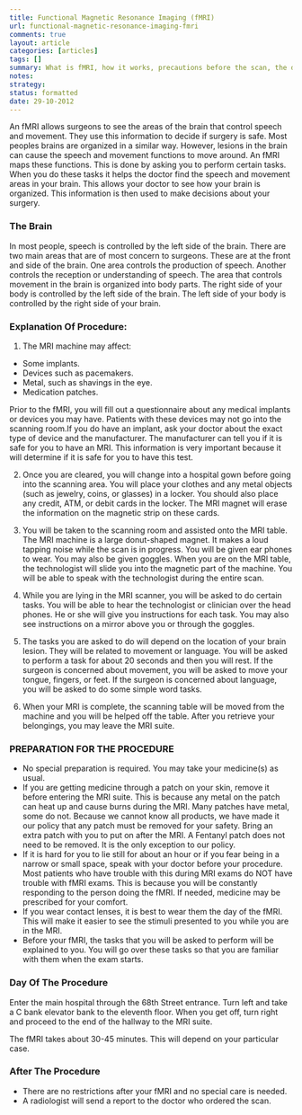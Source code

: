 ```yaml
---
title: Functional Magnetic Resonance Imaging (fMRI)
url: functional-magnetic-resonance-imaging-fmri
comments: true
layout: article
categories: [articles]
tags: []
summary: What is fMRI, how it works, precautions before the scan, the day of the fMRI and afterwards. 
notes:
strategy:
status: formatted 
date: 29-10-2012
---
```

An fMRI allows surgeons to see the areas of the brain that control speech and movement. They use this information to decide if surgery is safe. Most peoples brains are organized in a similar way. However, lesions in the brain can cause the speech and movement functions to move around. An fMRI maps these functions. This is done by asking you to perform certain tasks. When you do these tasks it helps the doctor find the speech and movement areas in your brain. This allows your doctor to see how your brain is organized. This information is then used to make decisions about your surgery. 

### The Brain
In most people, speech is controlled by the left side of the brain. There are two main areas that are of most concern to surgeons. These are at the front and side of the brain. One area controls the production of speech. Another controls the reception or understanding of speech. The area that controls movement in the brain is organized into body parts. The right side of your body is controlled by the left side of the brain. The left side of your body is controlled by the right side of your brain. 

### Explanation Of Procedure:

1. The MRI machine may affect:

* Some implants.
* Devices such as pacemakers.
* Metal, such as shavings in the eye.
* Medication patches. 

Prior to the fMRI, you will fill out a questionnaire about any medical implants or devices you may have. Patients with these devices may not go into the scanning room.If you do have an implant, ask your doctor about the exact type of device and the manufacturer. The manufacturer can tell you if it is safe for you to have an MRI. This information is very important because it will determine if it is safe for you to have this test. 

2. Once you are cleared, you will change into a hospital gown before going into the scanning area. You will place your clothes and any metal objects (such as jewelry, coins, or glasses) in a locker. You should also place any credit, ATM, or debit cards in the locker. The MRI magnet will erase the information on the magnetic strip on these cards.

3. You will be taken to the scanning room and assisted onto the MRI table. The MRI machine is a large donut-shaped magnet. It makes a loud tapping noise while the scan is in progress. You will be given ear phones to wear. You may also be given goggles. When you are on the MRI table, the technologist will slide you into the magnetic part of the machine. You will be able to speak with the technologist during the entire scan.

4. While you are lying in the MRI scanner, you will be asked to do certain tasks. You will be able to hear the technologist or clinician over the head phones. He or she will give you instructions for each task. You may also see instructions on a mirror above you or through the goggles.
 
5. The tasks you are asked to do will depend on the location of your brain lesion. They will be related to movement or language. You will be asked to perform a task for about 20 seconds and then you will rest. If the surgeon is concerned about movement, you will be asked to move your tongue, fingers, or feet. If the surgeon is concerned about language, you will be asked to do some simple word tasks.

6. When your MRI is complete, the scanning table will be moved from the machine and you will be helped off the table. After you retrieve your belongings, you may leave the MRI suite.

### PREPARATION FOR THE PROCEDURE

* No special preparation is required. You may take your medicine(s) as usual.
* If you are getting medicine through a patch on your skin, remove it before entering the MRI suite. This is because any metal on the patch can heat up and cause burns during the MRI. Many patches have metal, some do not. Because we cannot know all products, we have made it our policy that any patch must be removed for your safety. Bring an extra patch with you to put on after the MRI. A Fentanyl patch does not need to be removed. It is the only exception to our policy. 
* If it is hard for you to lie still for about an hour or if you fear being in a narrow or small space, speak with your doctor before your procedure. Most patients who have trouble with this during MRI exams do NOT have trouble with fMRI exams. This is because you will be constantly responding to the person doing the fMRI. If needed, medicine may be prescribed for your comfort. 
* If you wear contact lenses, it is best to wear them the day of the fMRI. This will make it easier to see the stimuli presented to you while you are in the MRI.
* Before your fMRI, the tasks that you will be asked to perform will be explained to you. You will go over these tasks so that you are familiar with them when the exam starts. 

### Day Of The Procedure

Enter the main hospital through the 68th Street entrance. Turn left and take a C bank elevator bank to the eleventh floor. When you get off, turn right and proceed to the end of the hallway to the MRI suite. 

The fMRI takes about 30-45 minutes. This will depend on your particular case. 

### After The Procedure

* There are no restrictions after your fMRI and no special care is needed. 
* A radiologist will send a report to the doctor who ordered the scan.